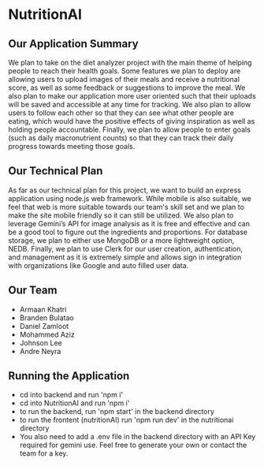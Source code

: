 # NutritionAI
## Our Application Summary
We plan to take on the diet analyzer project with the main theme of helping people to reach their health goals. Some features we plan to deploy are allowing users to upload images of their meals and receive a nutritional score, as well as some feedback or suggestions to improve the meal. We also plan to make our application more user oriented such that their uploads will be saved and accessible at any time for tracking. We also plan to allow users to follow each other so that they can see what other people are eating, which would have the positive effects of giving inspiration as well as holding people accountable. Finally, we plan to allow people to enter goals (such as daily macronutrient counts) so that they can track their daily progress towards meeting those goals.
## Our Technical Plan
As far as our technical plan for this project, we want to build an express application using node.js web framework. While mobile is also suitable, we feel that web is more suitable towards our team's skill set and we plan to make the site mobile friendly so it can still be utilized. We also plan to leverage Gemini’s API for image analysis as it is free and effective and can be a good tool to figure out the ingredients and proportions. For database storage, we plan to either use MongoDB or a more lightweight option, NEDB. Finally, we plan to use Clerk for our user creation, authentication, and management as it is extremely simple and allows sign in integration with organizations like Google and auto filled user data.
## Our Team
- Armaan Khatri
- Branden Bulatao
- Daniel Zamloot
- Mohammed Aziz
- Johnson Lee
- Andre Neyra
## Running the Application
- cd into backend and run 'npm i'
- cd into NutritionAI and run 'npm i'
- to run the backend, run 'npm start' in the backend directory
- to run the frontent (nutritionAI) run 'npm run dev' in the nutritionai directory
- You also need to add a .env file in the backend directory with an API Key required for gemini use. Feel free to generate your own or contact the team for a key.







